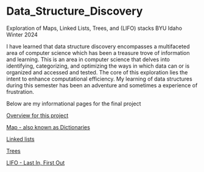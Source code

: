 # Data_Structure_Discovery

Exploration of Maps, Linked Lists, Trees, and (LIFO) stacks
BYU Idaho Winter 2024

I have learned that data structure discovery encompasses a multifaceted area of computer science which has been a treasure trove of information and learning. This is an area in computer science that delves into identifying, categorizing, and optimizing the ways in which data can or is organized and accessed and tested. The core of this exploration lies the intent to enhance computational efficiency. My learning of data structures during this semester has been an adventure and sometimes a experience of frustration.

Below are my informational pages for the final project

[Overview for this project](https://github.com/lachisholm/Data_Structure_Discovery/blob/main/Overview.md)

[Map - also known as Dictionaries](https://github.com/lachisholm/Data_Structure_Discovery/blob/main/Maps.md)

[Linked lists](https://github.com/lachisholm/Data_Structure_Discovery/blob/main/Links.md)

[Trees](https://github.com/lachisholm/Data_Structure_Discovery/blob/main/Trees.md)

[LIFO - Last In, First Out](https://github.com/lachisholm/Data_Structure_Discovery/blob/main/LIFO.md)
